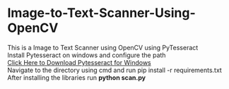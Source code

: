 # Image-to-Text-Scanner-Using-OpenCV<br>
This is a Image to Text Scanner using OpenCV using PyTesseract<br>
Install Pytesseract on windows and configure the path <br>
<a href="https://digi.bib.uni-mannheim.de/tesseract/tesseract-ocr-w64-setup-v5.0.0-alpha.20200328.exe">Click Here to Download Pytesseract for Windows</a><br>
Navigate to the directory using cmd and run pip install -r requirements.txt<br>
After installing the libraries run <strong>python scan.py</strong>
